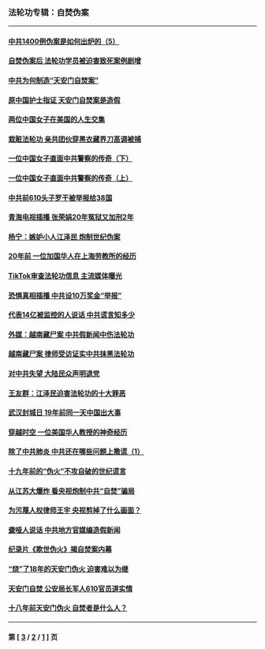 ### 法轮功专辑：自焚伪案
---
#### [中共1400例伪案是如何出炉的（5）](../../pages/nf5562/n13226831.md?11230430) 
#### [自焚伪案后 法轮功学员被迫害致死案例剧增](../../pages/nf5562/n13190600.md?11230430) 
#### [中共为何制造“天安门自焚案”](../../pages/nf5562/n13183270.md?11230430) 
#### [原中国护士指证 天安门自焚案是造假](../../pages/nf5562/n13172289.md?11230430) 
#### [两位中国女子在美国的人生交集](../../pages/nf5562/n13156138.md?11230430) 
#### [栽赃法轮功 亲共团伙穿黑衣藏界刀高调被捕](../../pages/nf5562/n13073780.md?11230430) 
#### [一位中国女子直面中共警察的传奇（下）](../../pages/nf5562/n12989706.md?11230430) 
#### [一位中国女子直面中共警察的传奇（上）](../../pages/nf5562/n12985072.md?11230430) 
#### [中共前610头子罗干被举报给38国](../../pages/nf5562/n12975419.md?11230430) 
#### [青海电视插播 张荣娟20年冤狱又加刑2年](../../pages/nf5562/n12738166.md?11230430) 
#### [杨宁：嫉妒小人江泽民 炮制世纪伪案](../../pages/nf5562/n12724108.md?11230430) 
#### [20年前 一位加国华人在上海劳教所的经历](../../pages/nf5562/n12707932.md?11230430) 
#### [TikTok审查法轮功信息 主流媒体曝光](../../pages/nf5562/n12362336.md?11230430) 
#### [恐惧真相插播 中共设10万奖金“举报”](../../pages/nf5562/n12306396.md?11230430) 
#### [代表14亿被监控的人说话 中共谎言知多少](../../pages/nf5562/n12297484.md?11230430) 
#### [外媒：越南藏尸案 中共假新闻中伤法轮功](../../pages/nf5562/n12264411.md?11230430) 
#### [越南藏尸案 律师受访证实中共抹黑法轮功](../../pages/nf5562/n12261878.md?11230430) 
#### [对中共失望 大陆民众声明退党](../../pages/nf5562/n12187315.md?11230430) 
#### [王友群：江泽民迫害法轮功的十大罪恶](../../pages/nf5562/n12169074.md?11230430) 
#### [武汉封城日 19年前同一天中国出大事](../../pages/nf5562/n12150901.md?11230430) 
#### [穿越时空  一位美国华人教授的神奇经历](../../pages/nf5562/n12097460.md?11230430) 
#### [除了中共肺炎 中共还在哪些问题上撒谎（1）](../../pages/nf5562/n11955770.md?11230430) 
#### [十九年前的“伪火”不攻自破的世纪谎言](../../pages/nf5562/n11813238.md?11230430) 
#### [从江苏大爆炸 看央视炮制中共“自焚”骗局](../../pages/nf5562/n11140275.md?11230430) 
#### [为污蔑人权律师王宇 央视剪掉了什么画面？](../../pages/nf5562/n11130142.md?11230430) 
#### [聋哑人说话 中共地方官媒编造假新闻](../../pages/nf5562/n11006067.md?11230430) 
#### [纪录片《欺世伪火》揭自焚案内幕](../../pages/nf5562/n11002664.md?11230430) 
#### [“烧”了18年的天安门伪火 迫害难以为继](../../pages/nf5562/n10996660.md?11230430) 
#### [天安门自焚 公安局长军人610官员道实情](../../pages/nf5562/n10997098.md?11230430) 
#### [十八年前天安门伪火 自焚者是什么人？](../../pages/nf5562/n10996556.md?11230430) 

---
#### 第 [ [3](./3.md?11230430) / [2](./2.md?11230430) / [1](./1.md?11230430) ] 页
